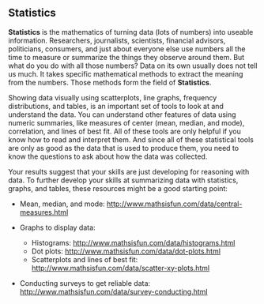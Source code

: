 ## Statistics

**Statistics** is the mathematics of turning data (lots of numbers) into useable information. Researchers, journalists, scientists, financial advisors, politicians, consumers, and just about everyone else use numbers all the time to measure or summarize the things they observe around them.  But what do you do with all those numbers? Data on its own usually does not tell us much. It takes specific mathematical methods to extract the meaning from the numbers. Those methods form the field of **Statistics**.

Showing data visually using scatterplots, line graphs, frequency distributions, and tables, is an important set of tools to look at and understand the data. You can understand other features of data using numeric summaries, like measures of center (mean, median, and mode), correlation, and lines of best fit. All of these tools are only helpful if you know how to read and interpret them. And since all of these statistical tools are only as good as the data that is used to produce them, you need to know the questions to ask about how the data was collected.

Your results suggest that your skills are just developing for reasoning with data. To further develop your skills at summarizing data with statistics, graphs, and tables, these resources might be a good starting point:

* Mean, median, and mode: http://www.mathsisfun.com/data/central-measures.html

* Graphs to display data:
	* Histograms: http://www.mathsisfun.com/data/histograms.html
	* Dot plots: http://www.mathsisfun.com/data/dot-plots.html
	* Scatterplots and lines of best fit:  http://www.mathsisfun.com/data/scatter-xy-plots.html

* Conducting surveys to get reliable data: http://www.mathsisfun.com/data/survey-conducting.html
